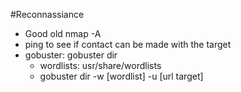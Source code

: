#Reconnassiance

- Good old nmap -A
- ping to see if contact can be made with the target
- gobuster: gobuster dir
    - wordlists: usr/share/wordlists
    - gobuster dir -w [wordlist] -u [url target]
